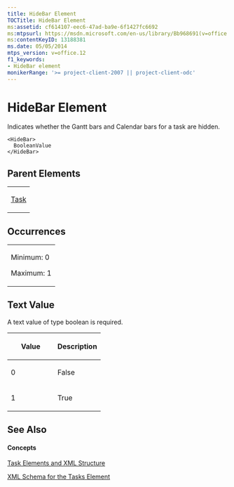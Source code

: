 ```yaml
---
title: HideBar Element
TOCTitle: HideBar Element
ms:assetid: cf614107-eec6-47ad-ba9e-6f1427fc6692
ms:mtpsurl: https://msdn.microsoft.com/en-us/library/Bb968691(v=office.12)
ms:contentKeyID: 13188381
ms.date: 05/05/2014
mtps_version: v=office.12
f1_keywords:
- HideBar element
monikerRange: '>= project-client-2007 || project-client-odc'
---
```


# HideBar Element




Indicates whether the Gantt bars and Calendar bars for a task are hidden.

    <HideBar>
      BooleanValue
    </HideBar>

## Parent Elements

<table>
<colgroup>
<col style="width: 100%" />
</colgroup>
<tbody>
<tr class="odd">
<td><p><a href="bb968487(v=office.12).md">Task</a></p></td>
</tr>
</tbody>
</table>

## Occurrences

<table>
<colgroup>
<col style="width: 100%" />
</colgroup>
<tbody>
<tr class="odd">
<td><p>Minimum: 0</p>
<p>Maximum: 1</p></td>
</tr>
</tbody>
</table>

## Text Value

A text value of type boolean is required.

<table>
<colgroup>
<col style="width: 50%" />
<col style="width: 50%" />
</colgroup>
<thead>
<tr class="header">
<th><p>Value</p></th>
<th><p>Description</p></th>
</tr>
</thead>
<tbody>
<tr class="odd">
<td><p>0</p></td>
<td><p>False</p></td>
</tr>
<tr class="even">
<td><p>1</p></td>
<td><p>True</p></td>
</tr>
</tbody>
</table>

## See Also

#### Concepts

[Task Elements and XML Structure](task-elements-and-xml-structure.md)

[XML Schema for the Tasks Element](xml-schema-for-the-tasks-element.md)

